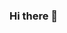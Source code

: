 ### Hi there 👋

<!--
**MikeMein/MikeMein** is a ✨ _special_ ✨ repository because its `README.md` (this file) appears on your GitHub profile.

Here are some ideas to get you started:

- 🔭 I’m currently working on stayin alive stayin alive while everyone is sleepin I'm stayin alive
- 🌱 I’m currently learning this
- 👯 I’m looking to collaborate on nothing yet
- 🤔 I’m looking for help with most things
- 💬 Ask me about bio-medicine and chemistry
- 📫 How to reach me: gitmike@proton.me
- 😄 Pronouns: Not/Yet
- ⚡ Fun fact: I love chocolate
-->

